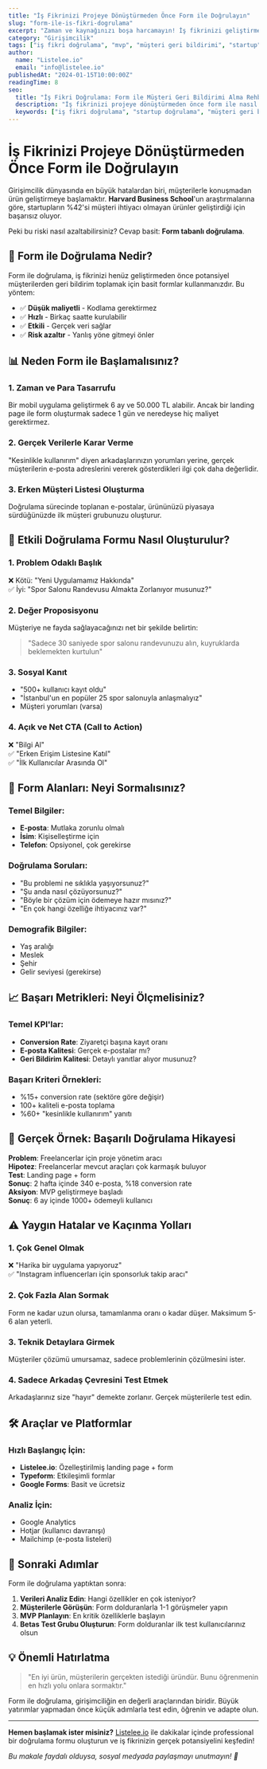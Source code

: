 ```yaml
---
title: "İş Fikrinizi Projeye Dönüştürmeden Önce Form ile Doğrulayın"
slug: "form-ile-is-fikri-dogrulama"
excerpt: "Zaman ve kaynağınızı boşa harcamayın! İş fikrinizi geliştirmeden önce gerçek müşteri geri bildirimlerini toplayarak risk alın. Form tabanlı doğrulama yöntemleri ile başarı şansınızı artırın."
category: "Girişimcilik"
tags: ["iş fikri doğrulama", "mvp", "müşteri geri bildirimi", "startup", "form", "landing page"]
author:
  name: "Listelee.io"
  email: "info@listelee.io"
publishedAt: "2024-01-15T10:00:00Z"
readingTime: 8
seo:
  title: "İş Fikri Doğrulama: Form ile Müşteri Geri Bildirimi Alma Rehberi"
  description: "İş fikrinizi projeye dönüştürmeden önce form ile nasıl doğrulayacağınızı öğrenin. Müşteri geri bildirimi alma, risk azaltma ve başarı şansını artırma stratejileri."
  keywords: ["iş fikri doğrulama", "startup doğrulama", "müşteri geri bildirimi", "mvp geliştirme", "form ile doğrulama", "girişimcilik", "business validation"]
---
```


# İş Fikrinizi Projeye Dönüştürmeden Önce Form ile Doğrulayın

Girişimcilik dünyasında en büyük hatalardan biri, müşterilerle konuşmadan ürün geliştirmeye başlamaktır. **Harvard Business School**'un araştırmalarına göre, startupların %42'si müşteri ihtiyacı olmayan ürünler geliştirdiği için başarısız oluyor.

Peki bu riski nasıl azaltabilirsiniz? Cevap basit: **Form tabanlı doğrulama**.

## 🎯 Form ile Doğrulama Nedir?

Form ile doğrulama, iş fikrinizi henüz geliştirmeden önce potansiyel müşterilerden geri bildirim toplamak için basit formlar kullanmanızdır. Bu yöntem:

- ✅ **Düşük maliyetli** - Kodlama gerektirmez
- ✅ **Hızlı** - Birkaç saatte kurulabilir  
- ✅ **Etkili** - Gerçek veri sağlar
- ✅ **Risk azaltır** - Yanlış yöne gitmeyi önler

## 📊 Neden Form ile Başlamalısınız?

### 1. **Zaman ve Para Tasarrufu**
Bir mobil uygulama geliştirmek 6 ay ve 50.000 TL alabilir. Ancak bir landing page ile form oluşturmak sadece 1 gün ve neredeyse hiç maliyet gerektirmez.

### 2. **Gerçek Verilerle Karar Verme**  
"Kesinlikle kullanırım" diyen arkadaşlarınızın yorumları yerine, gerçek müşterilerin e-posta adreslerini vererek gösterdikleri ilgi çok daha değerlidir.

### 3. **Erken Müşteri Listesi Oluşturma**
Doğrulama sürecinde toplanan e-postalar, ürününüzü piyasaya sürdüğünüzde ilk müşteri grubunuzu oluşturur.

## 🚀 Etkili Doğrulama Formu Nasıl Oluşturulur?

### 1. **Problem Odaklı Başlık**
❌ Kötü: "Yeni Uygulamamız Hakkında"  
✅ İyi: "Spor Salonu Randevusu Almakta Zorlanıyor musunuz?"

### 2. **Değer Proposisyonu**
Müşteriye ne fayda sağlayacağınızı net bir şekilde belirtin:
> "Sadece 30 saniyede spor salonu randevunuzu alın, kuyruklarda beklemekten kurtulun"

### 3. **Sosyal Kanıt**
- "500+ kullanıcı kayıt oldu"  
- "İstanbul'un en popüler 25 spor salonuyla anlaşmalıyız"
- Müşteri yorumları (varsa)

### 4. **Açık ve Net CTA (Call to Action)**
❌ "Bilgi Al"  
✅ "Erken Erişim Listesine Katıl"  
✅ "İlk Kullanıcılar Arasında Ol"

## 📝 Form Alanları: Neyi Sormalısınız?

### **Temel Bilgiler:**
- **E-posta**: Mutlaka zorunlu olmalı
- **İsim**: Kişiselleştirme için  
- **Telefon**: Opsiyonel, çok gerekirse

### **Doğrulama Soruları:**
- "Bu problemi ne sıklıkla yaşıyorsunuz?"
- "Şu anda nasıl çözüyorsunuz?"  
- "Böyle bir çözüm için ödemeye hazır mısınız?"
- "En çok hangi özelliğe ihtiyacınız var?"

### **Demografik Bilgiler:**
- Yaş aralığı
- Meslek
- Şehir
- Gelir seviyesi (gerekirse)

## 📈 Başarı Metrikleri: Neyi Ölçmelisiniz?

### **Temel KPI'lar:**
- **Conversion Rate**: Ziyaretçi başına kayıt oranı
- **E-posta Kalitesi**: Gerçek e-postalar mı?
- **Geri Bildirim Kalitesi**: Detaylı yanıtlar alıyor musunuz?

### **Başarı Kriteri Örnekleri:**
- %15+ conversion rate (sektöre göre değişir)
- 100+ kaliteli e-posta toplama
- %60+ "kesinlikle kullanırım" yanıtı

## 🎯 Gerçek Örnek: Başarılı Doğrulama Hikayesi

**Problem**: Freelancerlar için proje yönetim aracı  
**Hipotez**: Freelancerlar mevcut araçları çok karmaşık buluyor  
**Test**: Landing page + form  
**Sonuç**: 2 hafta içinde 340 e-posta, %18 conversion rate  
**Aksiyon**: MVP geliştirmeye başladı  
**Sonuç**: 6 ay içinde 1000+ ödemeyli kullanıcı

## ⚠️ Yaygın Hatalar ve Kaçınma Yolları

### **1. Çok Genel Olmak**
❌ "Harika bir uygulama yapıyoruz"  
✅ "Instagram influencerları için sponsorluk takip aracı"

### **2. Çok Fazla Alan Sormak**  
Form ne kadar uzun olursa, tamamlanma oranı o kadar düşer. Maksimum 5-6 alan yeterli.

### **3. Teknik Detaylara Girmek**
Müşteriler çözümü umursamaz, sadece problemlerinin çözülmesini ister.

### **4. Sadece Arkadaş Çevresini Test Etmek**
Arkadaşlarınız size "hayır" demekte zorlanır. Gerçek müşterilerle test edin.

## 🛠️ Araçlar ve Platformlar

### **Hızlı Başlangıç İçin:**
- **Listelee.io**: Özelleştirilmiş landing page + form
- **Typeform**: Etkileşimli formlar
- **Google Forms**: Basit ve ücretsiz

### **Analiz İçin:**
- Google Analytics  
- Hotjar (kullanıcı davranışı)
- Mailchimp (e-posta listeleri)

## 🎯 Sonraki Adımlar

Form ile doğrulama yaptıktan sonra:

1. **Verileri Analiz Edin**: Hangi özellikler en çok isteniyor?
2. **Müşterilerle Görüşün**: Form dolduranlarla 1-1 görüşmeler yapın
3. **MVP Planlayın**: En kritik özelliklerle başlayın  
4. **Betas Test Grubu Oluşturun**: Form dolduranlar ilk test kullanıcılarınız olsun

## 💡 Önemli Hatırlatma

> "En iyi ürün, müşterilerin gerçekten istediği üründür. Bunu öğrenmenin en hızlı yolu onlara sormaktır."

Form ile doğrulama, girişimciliğin en değerli araçlarından biridir. Büyük yatırımlar yapmadan önce küçük adımlarla test edin, öğrenin ve adapte olun.

---

**Hemen başlamak ister misiniz?** [Listelee.io](/) ile dakikalar içinde professional bir doğrulama formu oluşturun ve iş fikrinizin gerçek potansiyelini keşfedin!

*Bu makale faydalı olduysa, sosyal medyada paylaşmayı unutmayın! 🚀* 